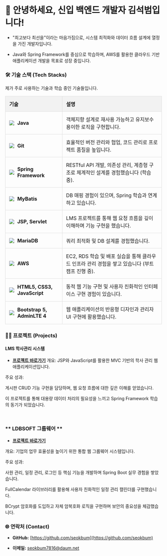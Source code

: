 # 👋 안녕하세요, 신입 백엔드 개발자 김석범입니다!



* "최고보다 최선을"이라는 마음가짐으로, 시스템 최적화와 데이터 흐름 설계에 열정을 가진 개발자입니다.

* Java와 Spring Framework를 중심으로 학습하며, AWS를 활용한 클라우드 기반 애플리케이션 개발을 목표로 성장 중입니다.


<style>
    .tech-table {
        width: 100%;
        border-collapse: collapse;
        margin-bottom: 20px;
    }
    .tech-table th, .tech-table td {
        border: 1px solid #ddd;
        padding: 12px;
        text-align: left;
        vertical-align: middle;
    }
    .tech-table th {
        background-color: #f2f2f2;
        font-weight: bold;
    }
    .badge-container {
        display: flex;
        align-items: center;
    }
    .badge-container img {
        margin-right: 10px;
    }
</style>

<h3>🛠️ 기술 스택 (Tech Stacks)</h3>
<p>제가 주로 사용하는 기술과 학습 중인 기술들입니다.</p>
<table class="tech-table">
    <thead>
        <tr>
            <th>기술</th>
            <th>설명</th>
        </tr>
    </thead>
    <tbody>
        <tr>
            <td>
                <div class="badge-container">
                    <img src="https://img.shields.io/badge/Java-007396?style=for-the-badge&logo=java&logoColor=white">
                    <strong>Java</strong>
                </div>
            </td>
            <td>객체지향 설계로 재사용 가능하고 유지보수 용이한 로직을 구현합니다.</td>
        </tr>
        <tr>
            <td>
                <div class="badge-container">
                    <img src="https://img.shields.io/badge/Git-F05032?style=for-the-badge&logo=git&logoColor=white">
                    <strong>Git</strong>
                </div>
            </td>
            <td>효율적인 버전 관리와 협업, 코드 관리로 프로젝트 품질을 높입니다.</td>
        </tr>
        <tr>
            <td>
                <div class="badge-container">
                    <img src="https://img.shields.io/badge/Spring-6DB33F?style=for-the-badge&logo=spring&logoColor=white">
                    <strong>Spring Framework</strong>
                </div>
            </td>
            <td>RESTful API 개발, 의존성 관리, 계층형 구조로 체계적인 설계를 경험했습니다 (학습 중).</td>
        </tr>
        <tr>
            <td>
                <div class="badge-container">
                    <img src="https://img.shields.io/badge/MyBatis-EE6D00?style=for-the-badge&logo=mybatis&logoColor=white">
                    <strong>MyBatis</strong>
                </div>
            </td>
            <td>DB 매핑 경험이 있으며, Spring 학습과 연계하고 있습니다.</td>
        </tr>
        <tr>
            <td>
                <div class="badge-container">
                    <img src="https://img.shields.io/badge/JSP-007396?style=for-the-badge&logo=java&logoColor=white">
                    <strong>JSP, Servlet</strong>
                </div>
            </td>
            <td>LMS 프로젝트를 통해 웹 요청 흐름을 깊이 이해하며 기능 구현을 했습니다.</td>
        </tr>
        <tr>
            <td>
                <div class="badge-container">
                    <img src="https://img.shields.io/badge/MariaDB-003545?style=for-the-badge&logo=mariadb&logoColor=white">
                    <strong>MariaDB</strong>
                </div>
            </td>
            <td>쿼리 최적화 및 DB 설계를 경험했습니다.</td>
        </tr>
        <tr>
            <td>
                <div class="badge-container">
                    <img src="https://img.shields.io/badge/AWS-232F3E?style=for-the-badge&logo=amazon-aws&logoColor=white">
                    <strong>AWS</strong>
                </div>
            </td>
            <td>EC2, RDS 학습 및 배포 실습을 통해 클라우드 인프라 관리 경험을 쌓고 있습니다 (부트캠프 진행 중).</td>
        </tr>
        <tr>
            <td>
                <div class="badge-container">
                    <img src="https://img.shields.io/badge/HTML5-E34F26?style=for-the-badge&logo=html5&logoColor=white">
                    <strong>HTML5, CSS3, JavaScript</strong>
                </div>
            </td>
            <td>동적 웹 기능 구현 및 사용자 친화적인 인터페이스 구현 경험이 있습니다.</td>
        </tr>
        <tr>
            <td>
                <div class="badge-container">
                    <img src="https://img.shields.io/badge/Bootstrap-7952B3?style=for-the-badge&logo=bootstrap&logoColor=white">
                    <strong>Bootstrap 5, AdminLTE 4</strong>
                </div>
            </td>
            <td>웹 애플리케이션의 반응형 디자인과 관리자 UI 구현에 활용했습니다.</td>
        </tr>
    </tbody>
</table>



### 👨‍💻 프로젝트 (Projects)



#### **LMS 학사관리 시스템**

* **[프로젝트 바로가기](https://github.com/seokbum/LMSProject1)**
개요: JSP와 JavaScript를 활용한 MVC 기반의 학사 관리 웹 애플리케이션입니다.

주요 성과:

게시판 CRUD 기능 구현을 담당하며, 웹 요청 흐름에 대한 깊은 이해를 얻었습니다.

이 프로젝트를 통해 대용량 데이터 처리의 필요성을 느끼고 Spring Framework 학습의 동기가 되었습니다.

<br>

### ** LDBSOFT 그룹웨어 **
* **[프로젝트 바로가기](https://github.com/seokbum/groupware)**

개요: 기업의 업무 효율성을 높이기 위한 통합 웹 그룹웨어 시스템입니다.

주요 성과:

사원 관리, 일정 관리, 로그인 등 핵심 기능을 개발하며 Spring Boot 실무 경험을 쌓았습니다.

FullCalendar 라이브러리를 활용해 사용자 친화적인 일정 관리 캘린더를 구현했습니다.

BCrypt 암호화를 도입하고 자체 암복호화 로직을 구현하며 보안의 중요성을 체감했습니다.





### 🌐 연락처 (Contact)



* **GitHub:** [https://github.com/seokbum](https://github.com/seokbum)

* **이메일:** seokbum7816@daum.net

